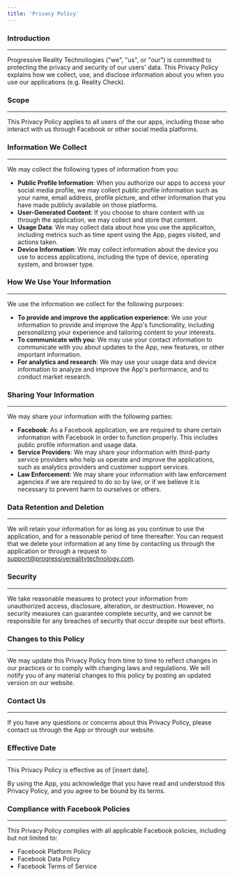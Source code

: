 ```yaml
---
title: 'Privacy Policy'
---
```



### Introduction
---------------

Progressive Reality Technoliogies ("we", "us", or "our") is committed to protecting the privacy and security of our users' data. This Privacy Policy explains how we collect, use, and disclose information about you when you use our applications (e.g. Reality Check).

### Scope
--------

This Privacy Policy applies to all users of the our apps, including those who interact with us through Facebook or other social media platforms.

### Information We Collect
-------------------------

We may collect the following types of information from you:

* **Public Profile Information**: When you authorize our apps to access your social media  profile, we may collect public profile information such as your name, email address, profile picture, and other information that you have made publicly available on those platforms.
* **User-Generated Content**: If you choose to share content with us through the application, we may collect and store that content.
* **Usage Data**: We may collect data about how you use the applicaiton, including metrics such as time spent using the App, pages visited, and actions taken.
* **Device Information**: We may collect information about the device you use to access applications, including the type of device, operating system, and browser type.

### How We Use Your Information
-----------------------------

We use the information we collect for the following purposes:

* **To provide and improve the application experience**: We use your information to provide and improve the App's functionality, including personalizing your experience and tailoring content to your interests.
* **To communicate with you**: We may use your contact information to communicate with you about updates to the App, new features, or other important information.
* **For analytics and research**: We may use your usage data and device information to analyze and improve the App's performance, and to conduct market research.

### Sharing Your Information
---------------------------

We may share your information with the following parties:

* **Facebook**: As a Facebook application, we are required to share certain information with Facebook in order to function properly. This includes public profile information and usage data.
* **Service Providers**: We may share your information with third-party service providers who help us operate and improve the applications, such as analytics providers and customer support services.
* **Law Enforcement**: We may share your information with law enforcement agencies if we are required to do so by law, or if we believe it is necessary to prevent harm to ourselves or others.

### Data Retention and Deletion
-----------------------------

We will retain your information for as long as you continue to use the application, and for a reasonable period of time thereafter. You can request that we delete your information at any time by contacting us through the application or through a request to support@progressiverealitytechnology.com.

### Security
------------

We take reasonable measures to protect your information from unauthorized access, disclosure, alteration, or destruction. However, no security measures can guarantee complete security, and we cannot be responsible for any breaches of security that occur despite our best efforts.

### Changes to this Policy
-------------------------

We may update this Privacy Policy from time to time to reflect changes in our practices or to comply with changing laws and regulations. We will notify you of any material changes to this policy by posting an updated version on our website.

### Contact Us
--------------

If you have any questions or concerns about this Privacy Policy, please contact us through the App or through our website.

### Effective Date
-----------------

This Privacy Policy is effective as of [insert date].

By using the App, you acknowledge that you have read and understood this Privacy Policy, and you agree to be bound by its terms.

### Compliance with Facebook Policies
--------------------------------------

This Privacy Policy complies with all applicable Facebook policies, including but not limited to:

* Facebook Platform Policy
* Facebook Data Policy
* Facebook Terms of Service